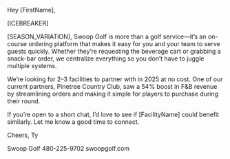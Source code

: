 Hey [FirstName],

[ICEBREAKER]

[SEASON_VARIATION], Swoop Golf is more than a golf service—it’s an on-course ordering platform that makes it easy for you and your team to serve guests quickly. Whether they’re requesting the beverage cart or grabbing a snack-bar order, we centralize everything so you don’t have to juggle multiple systems.

We’re looking for 2–3 facilities to partner with in 2025 at no cost. One of our current partners, Pinetree Country Club, saw a 54% boost in F&B revenue by streamlining orders and making it simple for players to purchase during their round.

If you’re open to a short chat, I’d love to see if [FacilityName] could benefit similarly. Let me know a good time to connect.

Cheers,
Ty

Swoop Golf
480-225-9702
swoopgolf.com
